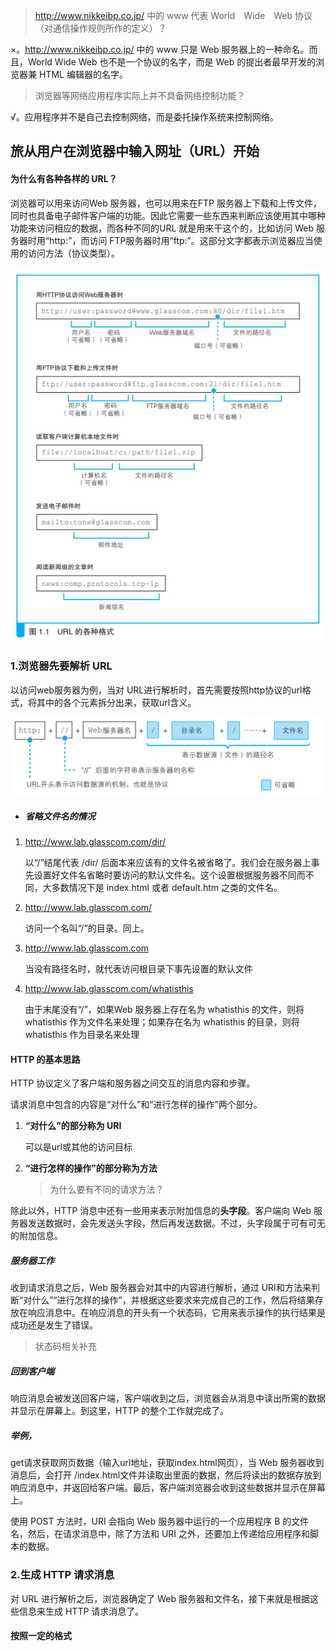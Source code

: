 >  http://www.nikkeibp.co.jp/ 中的 www 代表 World Wide Web 协议（对通信操作规则所作的定义）？

×。http://www.nikkeibp.co.jp/ 中的 www 只是 Web 服务器上的一种命名。而且，World Wide Web 也不是一个协议的名字，而是 Web 的提出者最早开发的浏览器兼 HTML 编辑器的名字。

>  浏览器等网络应用程序实际上并不具备网络控制功能？

√。应用程序并不是自己去控制网络，而是委托操作系统来控制网络。





## 旅从用户在浏览器中输入网址（URL）开始

#### 为什么有各种各样的 URL？

浏览器可以用来访问Web 服务器，也可以用来在FTP 服务器上下载和上传文件，同时也具备电子邮件客户端的功能。因此它需要一些东西来判断应该使用其中哪种功能来访问相应的数据，而各种不同的URL 就是用来干这个的，比如访问 Web 服务器时用“http:”，而访问 FTP服务器时用“ftp:”。这部分文字都表示浏览器应当使用的访问方法（协议类型）。

![1569461031186](../../_assets/image/1569461031186.png)

### 1.浏览器先要解析 URL

以访问web服务器为例，当对 URL进行解析时，首先需要按照http协议的url格式，将其中的各个元素拆分出来，获取url含义。

![1569462634026](../../_assets/image/1569462634026.png)

- ##### 省略文件名的情况

1. http://www.lab.glasscom.com/dir/

   以“/”结尾代表 /dir/ 后面本来应该有的文件名被省略了。我们会在服务器上事先设置好文件名省略时要访问的默认文件名。这个设置根据服务器不同而不同，大多数情况下是 index.html 或者 default.htm 之类的文件名。

2. http://www.lab.glasscom.com/

   访问一个名叫“/”的目录。同上。

3. http://www.lab.glasscom.com

   当没有路径名时，就代表访问根目录下事先设置的默认文件

4. http://www.lab.glasscom.com/whatisthis

   由于末尾没有“/”，如果Web 服务器上存在名为 whatisthis 的文件，则将 whatisthis 作为文件名来处理；如果存在名为 whatisthis 的目录，则将 whatisthis 作为目录名来处理



#### HTTP 的基本思路

HTTP 协议定义了客户端和服务器之间交互的消息内容和步骤。

请求消息中包含的内容是“对什么”和“进行怎样的操作”两个部分。

1. **“对什么”的部分称为 URI**

   可以是url或其他的访问目标

2. **“进行怎样的操作”的部分称为方法**

   > 为什么要有不同的请求方法？



除此以外，HTTP 消息中还有一些用来表示附加信息的**头字段**。客户端向 Web 服务器发送数据时，会先发送头字段，然后再发送数据。不过，头字段属于可有可无的附加信息。

##### 服务器工作

收到请求消息之后，Web 服务器会对其中的内容进行解析，通过 URI和方法来判断“对什么”“进行怎样的操作”，并根据这些要求来完成自己的工作，然后将结果存放在响应消息中。在响应消息的开头有一个状态码，它用来表示操作的执行结果是成功还是发生了错误。

> 状态码相关补充

##### 回到客户端

响应消息会被发送回客户端，客户端收到之后，浏览器会从消息中读出所需的数据并显示在屏幕上。到这里，HTTP 的整个工作就完成了。



##### 举例，

get请求获取网页数据（输入url地址，获取index.html网页），当 Web 服务器收到消息后，会打开 /index.html文件并读取出里面的数据，然后将读出的数据存放到响应消息中，并返回给客户端。最后，客户端浏览器会收到这些数据并显示在屏幕上。

使用 POST 方法时，URI 会指向 Web 服务器中运行的一个应用程序 B 的文件名，然后，在请求消息中，除了方法和 URI 之外，还要加上传递给应用程序和脚本的数据。



### 2.生成 HTTP 请求消息

对 URL 进行解析之后，浏览器确定了 Web 服务器和文件名，接下来就是根据这些信息来生成 HTTP 请求消息了。

#### 按照一定的格式






























